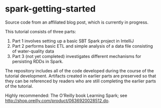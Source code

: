 # spark-getting-started
Source code from an affiliated blog post, which is currently in progress.

This tutorial consists of three parts:
1.  Part 1 involves setting up a basic SBT Spark project in IntelliJ
2.  Part 2 performs basic ETL and simple analysis of a data file consisting of water-quality data
3.  Part 3 (not yet completed) investigates different mechanisms for persisting RDDs in Spark.

The repository includes all of the code developed during the course of the tutorial development.  Artifacts created in earlier parts are preserved so that they can be referenced by readers who are still completing the earlier parts of the tutorial.

Highly recommended:  The O'Reilly book Learning Spark; see http://shop.oreilly.com/product/0636920028512.do.
